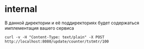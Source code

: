 # internal

В данной директории и её поддиректориях будет содержаться имплементация вашего сервиса

```
curl -v -H "Content-Type: text/plain" -X POST http://localhost:8080/update/counter/tstmtr/100
```
